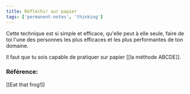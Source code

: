```yaml
---
title: Réfléchir sur papier
tags: ['permanent-notes', 'thinking']
---
```


Cette technique est si simple et efficace, qu'elle peut à elle seule, faire de toi l'une des personnes les plus efficaces et les plus performantes de ton domaine.

Il faut que tu sois capable de pratiquer sur papier [[la méthode ABCDE]]. 

### Référence:
[[Eat that frog!]]